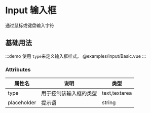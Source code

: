 # Input 输入框

通过鼠标或键盘输入字符

## 基础用法

:::demo 使用 `type`来定义输入框样式。
@examples/input/Basic.vue
:::

### Attributes

| 属性名      | 说明                   | 类型          |
| ----------- | ---------------------- | ------------- |
| type        | 用于控制该输入框的类型 | text,textarea |
| placeholder | 提示语                 | string        |
